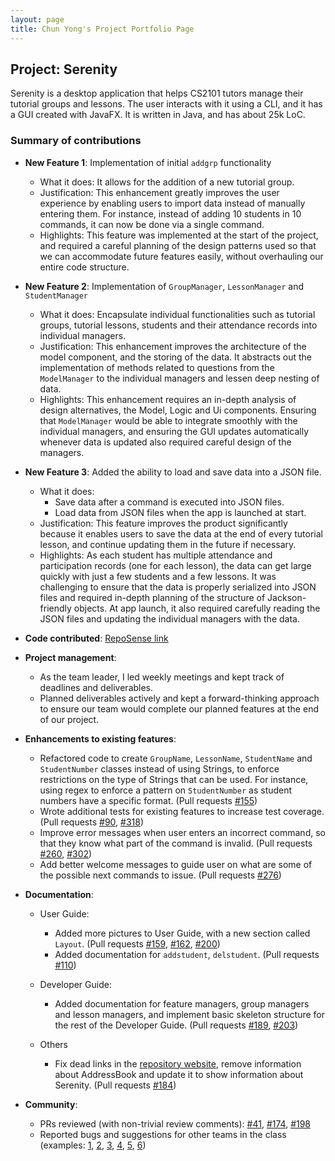 ```yaml
---
layout: page
title: Chun Yong's Project Portfolio Page
---
```

## Project: Serenity

Serenity is a desktop application that helps CS2101 tutors manage their tutorial groups and lessons. 
The user interacts with it using a CLI, and it has a GUI created with JavaFX. 
It is written in Java, and has about 25k LoC.

### Summary of contributions

* **New Feature 1**: Implementation of initial `addgrp` functionality
  * What it does: It allows for the addition of a new tutorial group.
  * Justification: This enhancement greatly improves the user experience by enabling users to
  import data instead of manually entering them. For instance, instead of adding 10 students in 10 commands,
  it can now be done via a single command.
  * Highlights: This feature was implemented at the start of the project, and required a careful
  planning of the design patterns used so that we can accommodate future features easily,
  without overhauling our entire code structure.
  
* **New Feature 2**: Implementation of `GroupManager`, `LessonManager` and `StudentManager`
  * What it does: Encapsulate individual functionalities such as tutorial groups,
   tutorial lessons, students and their attendance records into individual managers.
  * Justification: This enhancement improves the architecture of the model component, and the 
    storing of the data. It abstracts out the implementation of methods 
    related to questions from the `ModelManager` to the individual managers and lessen deep nesting 
    of data.
  * Highlights: This enhancement requires an in-depth analysis of design alternatives, the Model,
    Logic and Ui components. Ensuring that `ModelManager` would be able to integrate smoothly 
    with the individual managers, and ensuring the GUI updates automatically whenever 
    data is updated also required careful design of the managers.
    
* **New Feature 3**: Added the ability to load and save data into a JSON file.
  * What it does: 
    * Save data after a command is executed into JSON files.
    * Load data from JSON files when the app is launched at start.
  * Justification: This feature improves the product significantly because it enables users 
  to save the data at the end of every tutorial lesson, 
  and continue updating them in the future if necessary.
  * Highlights: As each student has multiple attendance and participation records 
  (one for each lesson), the data can get large quickly with just a few students
   and a few lessons. It was challenging to ensure that the data is properly serialized
  into JSON files and required in-depth planning of the structure of Jackson-friendly objects.
  At app launch, it also required carefully reading the JSON files and
  updating the individual managers with the data.

 * **Code contributed**: [RepoSense link](https://nus-cs2103-ay2021s1.github.io/tp-dashboard/#breakdown=true&search=chunyongg&sort=groupTitle&sortWithin=title&since=2020-08-14&timeframe=commit&mergegroup=&groupSelect=groupByRepos&checkedFileTypes=docs~functional-code~test-code~other)
  
 * **Project management**:
   * As the team leader, I led weekly meetings and kept track of deadlines and deliverables.
   * Planned deliverables actively and kept a forward-thinking approach to ensure our team would complete our
    planned features at the end of our project.
    
 * **Enhancements to existing features**:
   * Refactored code to create `GroupName`, `LessonName`, `StudentName` and `StudentNumber` classes 
   instead of using Strings, to enforce restrictions on the type of Strings that can be used. 
   For instance, using regex to enforce a pattern on `StudentNumber` as student numbers 
   have a specific format.
    (Pull requests [\#155](https://github.com/AY2021S1-CS2103T-W12-4/tp/pull/155))
   * Wrote additional tests for existing features to increase test coverage.
    (Pull requests [\#90](https://github.com/AY2021S1-CS2103T-W12-4/tp/pull/90), 
        [\#318](https://github.com/AY2021S1-CS2103T-W12-4/tp/pull/318))
   * Improve error messages when user enters an incorrect command, 
  so that they know what part of the command is invalid.
    (Pull requests [\#260](https://github.com/AY2021S1-CS2103T-W12-4/tp/pull/260), 
        [\#302](https://github.com/AY2021S1-CS2103T-W12-4/tp/pull/302))  
   * Add better welcome messages to guide user on what are some of the possible 
   next commands to issue.
    (Pull requests [\#276](https://github.com/AY2021S1-CS2103T-W12-4/tp/pull/276)) 
      
 * **Documentation**:
   * User Guide:
        * Added more pictures to User Guide, with a new section called `Layout`.
        (Pull requests [\#159](https://github.com/AY2021S1-CS2103T-W12-4/tp/pull/159),
        [\#162](https://github.com/AY2021S1-CS2103T-W12-4/tp/pull/162),
        [\#200](https://github.com/AY2021S1-CS2103T-W12-4/tp/pull/200)) 
        * Added documentation for `addstudent`, `delstudent`.
        (Pull requests [\#110](https://github.com/AY2021S1-CS2103T-W12-4/tp/pull/110)) 
        
   * Developer Guide:
        * Added documentation for feature managers, group managers and lesson managers,
        and implement basic skeleton structure for the rest of the Developer Guide.
        (Pull requests [\#189](https://github.com/AY2021S1-CS2103T-W12-4/tp/pull/189),
         [\#203](https://github.com/AY2021S1-CS2103T-W12-4/tp/pull/203)) 
                
   * Others
        * Fix dead links in the [repository website](https://ay2021s1-cs2103t-w12-4.github.io/tp), remove information about AddressBook 
        and update it to show information about Serenity.
         (Pull requests [\#184](https://github.com/AY2021S1-CS2103T-W12-4/tp/pull/184)) 
         
* **Community**:
  * PRs reviewed (with non-trivial review comments): 
    [\#41](https://github.com/AY2021S1-CS2103T-W12-4/tp/pull/41), 
    [\#174](https://github.com/AY2021S1-CS2103T-W12-4/tp/pull/174), 
    [\#198](https://github.com/AY2021S1-CS2103T-W12-4/tp/pull/198)
  * Reported bugs and suggestions for other teams in the class (examples: 
    [1](https://github.com/AY2021S1-CS2103T-T12-4/tp/issues/143),
    [2](https://github.com/AY2021S1-CS2103T-T12-4/tp/issues/144), 
    [3](https://github.com/AY2021S1-CS2103T-T12-4/tp/issues/145),
    [4](https://github.com/AY2021S1-CS2103T-T12-4/tp/issues/146),
    [5](https://github.com/AY2021S1-CS2103T-T12-4/tp/issues/147),
    [6](https://github.com/AY2021S1-CS2103T-W13-3/tp/issues/148))
        
        
        

  



